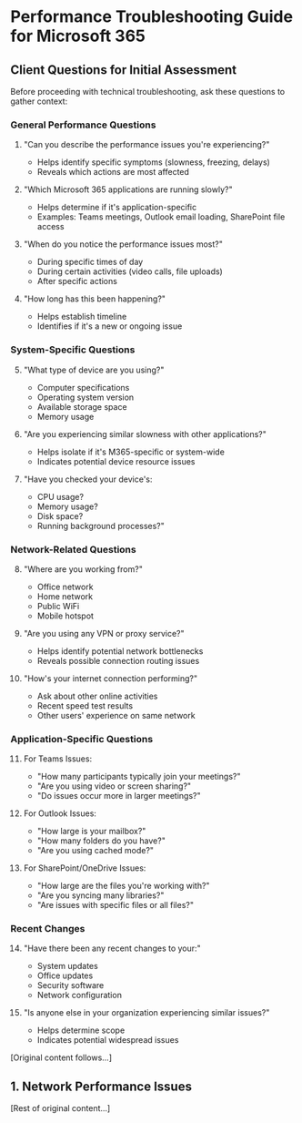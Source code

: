 # Performance Troubleshooting Guide for Microsoft 365

## Client Questions for Initial Assessment

Before proceeding with technical troubleshooting, ask these questions to gather context:

### General Performance Questions
1. "Can you describe the performance issues you're experiencing?"
   - Helps identify specific symptoms (slowness, freezing, delays)
   - Reveals which actions are most affected

2. "Which Microsoft 365 applications are running slowly?"
   - Helps determine if it's application-specific
   - Examples: Teams meetings, Outlook email loading, SharePoint file access

3. "When do you notice the performance issues most?"
   - During specific times of day
   - During certain activities (video calls, file uploads)
   - After specific actions

4. "How long has this been happening?"
   - Helps establish timeline
   - Identifies if it's a new or ongoing issue

### System-Specific Questions
5. "What type of device are you using?"
   - Computer specifications
   - Operating system version
   - Available storage space
   - Memory usage

6. "Are you experiencing similar slowness with other applications?"
   - Helps isolate if it's M365-specific or system-wide
   - Indicates potential device resource issues

7. "Have you checked your device's:
   - CPU usage?
   - Memory usage?
   - Disk space?
   - Running background processes?"

### Network-Related Questions
8. "Where are you working from?"
   - Office network
   - Home network
   - Public WiFi
   - Mobile hotspot

9. "Are you using any VPN or proxy service?"
   - Helps identify potential network bottlenecks
   - Reveals possible connection routing issues

10. "How's your internet connection performing?"
    - Ask about other online activities
    - Recent speed test results
    - Other users' experience on same network

### Application-Specific Questions
11. For Teams Issues:
    - "How many participants typically join your meetings?"
    - "Are you using video or screen sharing?"
    - "Do issues occur more in larger meetings?"

12. For Outlook Issues:
    - "How large is your mailbox?"
    - "How many folders do you have?"
    - "Are you using cached mode?"

13. For SharePoint/OneDrive Issues:
    - "How large are the files you're working with?"
    - "Are you syncing many libraries?"
    - "Are issues with specific files or all files?"

### Recent Changes
14. "Have there been any recent changes to your:"
    - System updates
    - Office updates
    - Security software
    - Network configuration

15. "Is anyone else in your organization experiencing similar issues?"
    - Helps determine scope
    - Indicates potential widespread issues

[Original content follows...]

## 1. Network Performance Issues

[Rest of original content...]
